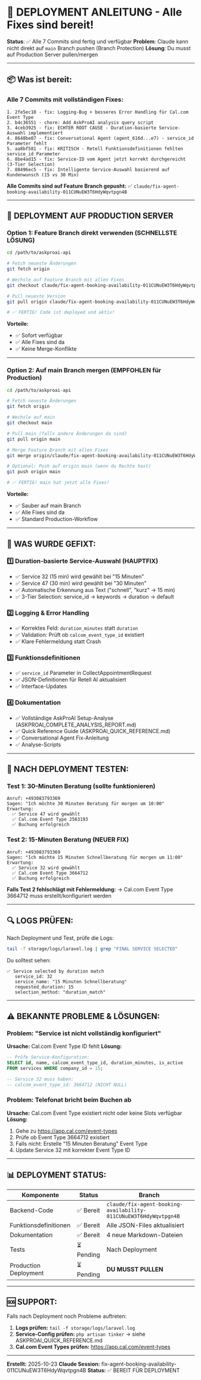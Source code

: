 # 🚀 DEPLOYMENT ANLEITUNG - Alle Fixes sind bereit!

**Status**: ✅ Alle 7 Commits sind fertig und verfügbar
**Problem**: Claude kann nicht direkt auf `main` Branch pushen (Branch Protection)
**Lösung**: Du musst auf Production Server pullen/mergen

---

## 📦 **Was ist bereit:**

### Alle 7 Commits mit vollständigen Fixes:

```
1. 2fe5ec10 - fix: Logging-Bug + besseres Error Handling für Cal.com Event Type
2. b4c36551 - chore: Add AskProAI analysis query script
3. 4ceb3925 - fix: ECHTER ROOT CAUSE - Duration-basierte Service-Auswahl implementiert
4. 8648be07 - fix: Conversational Agent (agent_616d...e7) - service_id Parameter fehlt
5. aa8bf581 - fix: KRITISCH - Retell Funktionsdefinitionen fehlten service_id Parameter
6. 8be4ad15 - fix: Service-ID vom Agent jetzt korrekt durchgereicht (3-Tier Selection)
7. 88496ec5 - fix: Intelligente Service-Auswahl basierend auf Kundenwunsch (15 vs 30 Min)
```

**Alle Commits sind auf Feature Branch gepusht:** ✅
`claude/fix-agent-booking-availability-011CUNuEW3T6HdyWqvtpgn4B`

---

## 🎯 **DEPLOYMENT AUF PRODUCTION SERVER**

### **Option 1: Feature Branch direkt verwenden (SCHNELLSTE LÖSUNG)**

```bash
cd /path/to/askproai-api

# Fetch neueste Änderungen
git fetch origin

# Wechsle auf Feature Branch mit allen Fixes
git checkout claude/fix-agent-booking-availability-011CUNuEW3T6HdyWqvtpgn4B

# Pull neueste Version
git pull origin claude/fix-agent-booking-availability-011CUNuEW3T6HdyWqvtpgn4B

# ✅ FERTIG! Code ist deployed und aktiv!
```

**Vorteile:**
- ✅ Sofort verfügbar
- ✅ Alle Fixes sind da
- ✅ Keine Merge-Konflikte

---

### **Option 2: Auf main Branch mergen (EMPFOHLEN für Production)**

```bash
cd /path/to/askproai-api

# Fetch neueste Änderungen
git fetch origin

# Wechsle auf main
git checkout main

# Pull main (falls andere Änderungen da sind)
git pull origin main

# Merge Feature Branch mit allen Fixes
git merge origin/claude/fix-agent-booking-availability-011CUNuEW3T6HdyWqvtpgn4B

# Optional: Push auf origin main (wenn du Rechte hast)
git push origin main

# ✅ FERTIG! main hat jetzt alle Fixes!
```

**Vorteile:**
- ✅ Sauber auf main Branch
- ✅ Alle Fixes sind da
- ✅ Standard Production-Workflow

---

## 📝 **WAS WURDE GEFIXT:**

### 1️⃣ **Duration-basierte Service-Auswahl** (HAUPTFIX)
- ✅ Service 32 (15 min) wird gewählt bei "15 Minuten"
- ✅ Service 47 (30 min) wird gewählt bei "30 Minuten"
- ✅ Automatische Erkennung aus Text ("schnell", "kurz" → 15 min)
- ✅ 3-Tier Selection: service_id → keywords → duration → default

### 2️⃣ **Logging & Error Handling**
- ✅ Korrektes Feld: `duration_minutes` statt `duration`
- ✅ Validation: Prüft ob `calcom_event_type_id` existiert
- ✅ Klare Fehlermeldung statt Crash

### 3️⃣ **Funktionsdefinitionen**
- ✅ `service_id` Parameter in CollectAppointmentRequest
- ✅ JSON-Definitionen für Retell AI aktualisiert
- ✅ Interface-Updates

### 4️⃣ **Dokumentation**
- ✅ Vollständige AskProAI Setup-Analyse (ASKPROAI_COMPLETE_ANALYSIS_REPORT.md)
- ✅ Quick Reference Guide (ASKPROAI_QUICK_REFERENCE.md)
- ✅ Conversational Agent Fix-Anleitung
- ✅ Analyse-Scripts

---

## 🧪 **NACH DEPLOYMENT TESTEN:**

### Test 1: 30-Minuten Beratung (sollte funktionieren)
```
Anruf: +493083793369
Sagen: "Ich möchte 30 Minuten Beratung für morgen um 10:00"
Erwartung:
  ✅ Service 47 wird gewählt
  ✅ Cal.com Event Type 2563193
  ✅ Buchung erfolgreich
```

### Test 2: 15-Minuten Beratung (NEUER FIX)
```
Anruf: +493083793369
Sagen: "Ich möchte 15 Minuten Schnellberatung für morgen um 11:00"
Erwartung:
  ✅ Service 32 wird gewählt
  ✅ Cal.com Event Type 3664712
  ✅ Buchung erfolgreich
```

**Falls Test 2 fehlschlägt mit Fehlermeldung:**
→ Cal.com Event Type 3664712 muss erstellt/konfiguriert werden

---

## 🔍 **LOGS PRÜFEN:**

Nach Deployment und Test, prüfe die Logs:

```bash
tail -f storage/logs/laravel.log | grep "FINAL SERVICE SELECTED"
```

Du solltest sehen:
```
✅ Service selected by duration match
   service_id: 32
   service_name: "15 Minuten Schnellberatung"
   requested_duration: 15
   selection_method: "duration_match"
```

---

## ⚠️ **BEKANNTE PROBLEME & LÖSUNGEN:**

### Problem: "Service ist nicht vollständig konfiguriert"
**Ursache:** Cal.com Event Type ID fehlt
**Lösung:**
```sql
-- Prüfe Service-Konfiguration:
SELECT id, name, calcom_event_type_id, duration_minutes, is_active
FROM services WHERE company_id = 15;

-- Service 32 muss haben:
-- calcom_event_type_id: 3664712 (NICHT NULL)
```

### Problem: Telefonat bricht beim Buchen ab
**Ursache:** Cal.com Event Type existiert nicht oder keine Slots verfügbar
**Lösung:**
1. Gehe zu https://app.cal.com/event-types
2. Prüfe ob Event Type 3664712 existiert
3. Falls nicht: Erstelle "15 Minuten Beratung" Event Type
4. Update Service 32 mit korrekter Event Type ID

---

## 📊 **DEPLOYMENT STATUS:**

| Komponente | Status | Branch |
|------------|--------|--------|
| Backend-Code | ✅ Bereit | `claude/fix-agent-booking-availability-011CUNuEW3T6HdyWqvtpgn4B` |
| Funktionsdefinitionen | ✅ Bereit | Alle JSON-Files aktualisiert |
| Dokumentation | ✅ Bereit | 4 neue Markdown-Dateien |
| Tests | ⏳ Pending | Nach Deployment |
| Production Deployment | ⏳ Pending | **DU MUSST PULLEN** |

---

## 🆘 **SUPPORT:**

Falls nach Deployment noch Probleme auftreten:

1. **Logs prüfen:** `tail -f storage/logs/laravel.log`
2. **Service-Config prüfen:** `php artisan tinker` → siehe ASKPROAI_QUICK_REFERENCE.md
3. **Cal.com Event Types prüfen:** https://app.cal.com/event-types

---

**Erstellt:** 2025-10-23
**Claude Session:** fix-agent-booking-availability-011CUNuEW3T6HdyWqvtpgn4B
**Status:** ✅ BEREIT FÜR DEPLOYMENT
